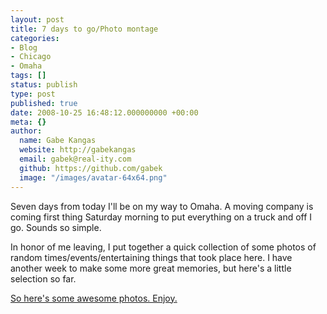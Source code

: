 ```yaml
---
layout: post
title: 7 days to go/Photo montage
categories:
- Blog
- Chicago
- Omaha
tags: []
status: publish
type: post
published: true
date: 2008-10-25 16:48:12.000000000 +00:00
meta: {}
author:
  name: Gabe Kangas
  website: http://gabekangas
  email: gabek@real-ity.com
  github: https://github.com/gabek
  image: "/images/avatar-64x64.png"
---
```

Seven days from today I\'ll be on my way to Omaha. A moving company is coming first thing Saturday morning to put everything on a truck and off I go. Sounds so simple.

In honor of me leaving, I put together a quick collection of some photos of random times/events/entertaining things that took place here. I have another week to make some more great memories, but here\'s a little selection so far.

[So here\'s some awesome photos.  Enjoy.](http://gallery.me.com/gabekangas#100182)
